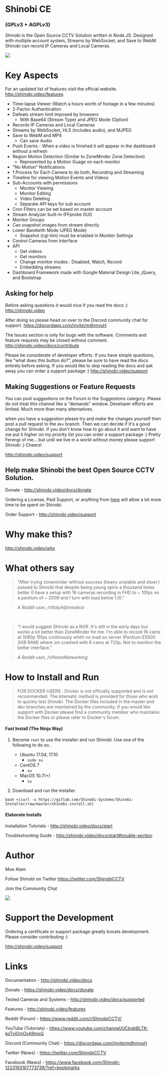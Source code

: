 # Shinobi CE 
### (GPLv3 + AGPLv3)

Shinobi is the Open Source CCTV Solution written in Node.JS. Designed with multiple account system, Streams by WebSocket, and Save to WebM. Shinobi can record IP Cameras and Local Cameras.

<a href="http://shinobi.video/gallery"><img src="https://github.com/ShinobiCCTV/Shinobi/blob/master/web/libs/img/demo.jpg?raw=true"></a>

# Key Aspects

For an updated list of features visit the official website. http://shinobi.video/features

- Time-lapse Viewer (Watch a hours worth of footage in a few minutes)
- 2-Factor Authentication
- Defeats stream limit imposed by browsers
  - With Base64 (Stream Type) and JPEG Mode (Option)
- Records IP Cameras and Local Cameras
- Streams by WebSocket, HLS (includes audio), and MJPEG
- Save to WebM and MP4
  - Can save Audio
- Push Events - When a video is finished it will appear in the dashboard without a refresh
- Region Motion Detection (Similar to ZoneMinder Zone Detection)
  - Represented by a Motion Guage on each monitor
- "No Motion" Notifications
- 1 Process for Each Camera to do both, Recording and Streaming
- Timeline for viewing Motion Events and Videos
- Sub-Accounts with permissions
  - Monitor Viewing
  - Monitor Editing
  - Video Deleting
  - Separate API keys for sub account
- Cron Filters can be set based on master account
- Stream Analyzer built-in (FFprobe GUI)
- Monitor Groups
- Can snapshot images from stream directly
- Lower Bandwith Mode (JPEG Mode)
  - Snapshot (cgi-bin) must be enabled in Monitor Settings
- Control Cameras from Interface
- API
  - Get videos
  - Get monitors
  - Change monitor modes : Disabled, Watch, Record
  - Embedding streams
- Dashboard Framework made with Google Material Design Lite, jQuery, and Bootstrap

## Asking for help

Before asking questions it would nice if you read the docs :) http://shinobi.video

After doing so please head on over to the Discord community chat for support. https://discordapp.com/invite/mdhmvuH

The Issues section is only for bugs with the software. Comments and feature requests may be closed without comment. http://shinobi.video/docs/contribute

Please be considerate of developer efforts. If you have simple questions, like "what does this button do?", please be sure to have read the docs entirely before asking. If you would like to skip reading the docs and ask away you can order a support package :) http://shinobi.video/support

## Making Suggestions or Feature Requests

You can post suggestions on the Forum in the Suggestions category. Please do not treat this channel like a "demands" window. Developer efforts are limited. Much more than many alternatives.

when you have a suggestion please try and make the changes yourself then post a pull request to the `dev` branch. Then we can decide if it's a good change for Shinobi. If you don't know how to go about it and want to have me put it higher on my priority list you can order a support package :) Pretty Ferengi of me... but until we live in a world without money please support Shinobi :) Cheers!

http://shinobi.video/support

## Help make Shinobi the best Open Source CCTV Solution.
Donate - http://shinobi.video/docs/donate

Ordering a License, Paid Support, or anything from <a href="//camera.observer">here</a> will allow a lot more time to be spent on Shinobi.

Order Support - http://shinobi.video/support

# Why make this?

http://shinobi.video/why

# What others say

> "After trying zoneminder without success (heavy unstable and slow) I passed to Shinobi that despite being young spins a thousand times better (I have a setup with 16 cameras recording in FHD to ~ 10fps on a pentium of ~ 2009 and I turn with load below 1.5)."

> *A Reddit user, /r/ItalyInformatica*

&nbsp;

> "I would suggest Shinobi as a NVR. It's still in the early days but works a lot better than ZoneMinder for me. I'm able to record 16 cams at 1080p 15fps continously whith no load on server (Pentium E5500 3GB RAM) where zm crashed with 6 cams at 720p. Not to mention the better interface."

> *A Reddit user, /r/HomeNetworking*

# How to Install and Run

> FOR DOCKER USERS : Docker is not officially supported and is not recommended. The kitematic method is provided for those who wish to quickly test Shinobi. The Docker files included in the master and dev branches are maintained by the community. If you would like support with Docker please find a community member who maintains the Docker files or please refer to Docker's forum.

#### Fast Install (The Ninja Way)

1. Become `root` to use the installer and run Shinobi. Use one of the following to do so.

    - Ubuntu 17.04, 17.10
        - `sudo su`
    - CentOS 7
        - `su`
    - MacOS 10.7(+)
        - `su`
2. Download and run the installer.

```
bash <(curl -s https://gitlab.com/Shinobi-Systems/Shinobi-Installer/raw/master/shinobi-install.sh)
```

#### Elaborate Installs

Installation Tutorials - http://shinobi.video/docs/start

Troubleshooting Guide - http://shinobi.video/docs/start#trouble-section

# Author

Moe Alam

Follow Shinobi on Twitter https://twitter.com/ShinobiCCTV

Join the Community Chat

<a title="Find me on Discord, Get an Invite" href="https://discordapp.com/invite/mdhmvuH"><img src="https://cdn-images-1.medium.com/max/115/1*OoXboCzk0gYvTNwNnV4S9A@2x.png"></a>

# Support the Development

Ordering a certificate or support package greatly boosts development. Please consider contributing :)

http://shinobi.video/support

# Links

Documentation - http://shinobi.video/docs

Donate - https://shinobi.video/docs/donate

Tested Cameras and Systems - http://shinobi.video/docs/supported

Features - http://shinobi.video/features

Reddit (Forum) - https://www.reddit.com/r/ShinobiCCTV/

YouTube (Tutorials) - https://www.youtube.com/channel/UCbgbBLTK-koTyjOmOxA9msQ

Discord (Community Chat) - https://discordapp.com/invite/mdhmvuH

Twitter (News) - https://twitter.com/ShinobiCCTV

Facebook (News) - https://www.facebook.com/Shinobi-1223193167773738/?ref=bookmarks